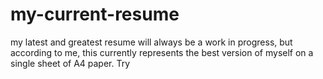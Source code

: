 # my-current-resume
my latest and greatest resume will always be a work in progress, but according to me, this currently represents the best version of myself on a single sheet of A4 paper. Try
